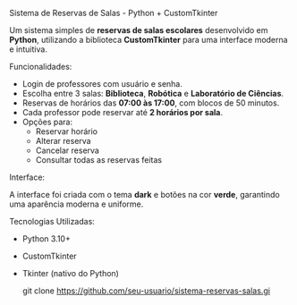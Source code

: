 Sistema de Reservas de Salas - Python + CustomTkinter

Um sistema simples de **reservas de salas escolares** desenvolvido em **Python**, utilizando a biblioteca **CustomTkinter** para uma interface moderna e intuitiva.



Funcionalidades:

- Login de professores com usuário e senha.
- Escolha entre 3 salas: **Biblioteca**, **Robótica** e **Laboratório de Ciências**.
- Reservas de horários das **07:00 às 17:00**, com blocos de 50 minutos.
- Cada professor pode reservar até **2 horários por sala**.
- Opções para:
  - Reservar horário  
  -  Alterar reserva  
  -  Cancelar reserva  
  - Consultar todas as reservas feitas


Interface:

A interface foi criada com o tema **dark** e botões na cor **verde**, garantindo uma aparência moderna e uniforme.


 Tecnologias Utilizadas:

- Python 3.10+
- CustomTkinter
- Tkinter (nativo do Python)
  



   git clone https://github.com/seu-usuario/sistema-reservas-salas.gi
